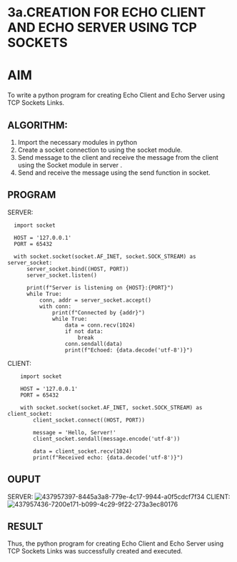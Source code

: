 # 3a.CREATION FOR ECHO CLIENT AND ECHO SERVER USING TCP SOCKETS
# AIM
To write a python program for creating Echo Client and Echo Server using TCP
Sockets Links.
## ALGORITHM:
1. Import the necessary modules in python
2. Create a socket connection to using the socket module.
3. Send message to the client and receive the message from the client using the Socket module in
 server .
4. Send and receive the message using the send function in socket.
## PROGRAM
SERVER:
```
  import socket
  
  HOST = '127.0.0.1'  
  PORT = 65432        
  
  with socket.socket(socket.AF_INET, socket.SOCK_STREAM) as server_socket:
      server_socket.bind((HOST, PORT))
      server_socket.listen()
  
      print(f"Server is listening on {HOST}:{PORT}")
      while True:
          conn, addr = server_socket.accept()
          with conn:
              print(f"Connected by {addr}")
              while True:
                  data = conn.recv(1024)
                  if not data:
                      break
                  conn.sendall(data)
                  print(f"Echoed: {data.decode('utf-8')}")
```
CLIENT:
```
    import socket
    
    HOST = '127.0.0.1'  
    PORT = 65432  
    
    with socket.socket(socket.AF_INET, socket.SOCK_STREAM) as client_socket:
        client_socket.connect((HOST, PORT))
    
        message = 'Hello, Server!'
        client_socket.sendall(message.encode('utf-8'))
    
        data = client_socket.recv(1024)
        print(f"Received echo: {data.decode('utf-8')}")
```
## OUPUT
SERVER:
![437957397-8445a3a8-779e-4c17-9944-a0f5cdcf7f34](https://github.com/user-attachments/assets/1131cc52-1cf2-4563-9072-c81281f92fdd)
CLIENT:
![437957436-7200e171-b099-4c29-9f22-273a3ec80176](https://github.com/user-attachments/assets/77ab9036-6e66-40b1-98b8-961739fb45b6)


## RESULT
Thus, the python program for creating Echo Client and Echo Server using TCP Sockets Links 
was successfully created and executed.
